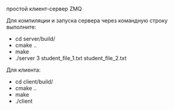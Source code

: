 простой клиент-сервер ZMQ

Для компиляции и запуска сервера через командную строку выполнитe:
 -  cd server/build/
 -  cmake ..
 -  make
 -  ./server 3 student_file_1.txt student_file_2.txt 

Для клиента:
 -  cd client/build/
 -  cmake ..
 -  make
 -  ./client
